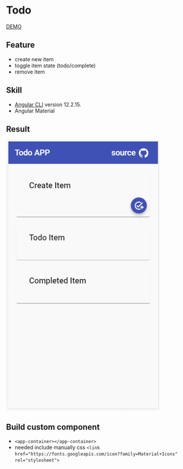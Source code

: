 # Todo

[DEMO](https://moonyan.github.io/todo/)

## Feature

- create new item
- toggle item state (todo/complete)
- remove item

## Skill

- [Angular CLI](https://github.com/angular/angular-cli) version 12.2.15.
- Angular Material

## Result
![demo](demo/demo.gif)

## Build custom component

- `<app-container></app-container>`
- needed include manually css `<link href="https://fonts.googleapis.com/icon?family=Material+Icons" rel="stylesheet">`
